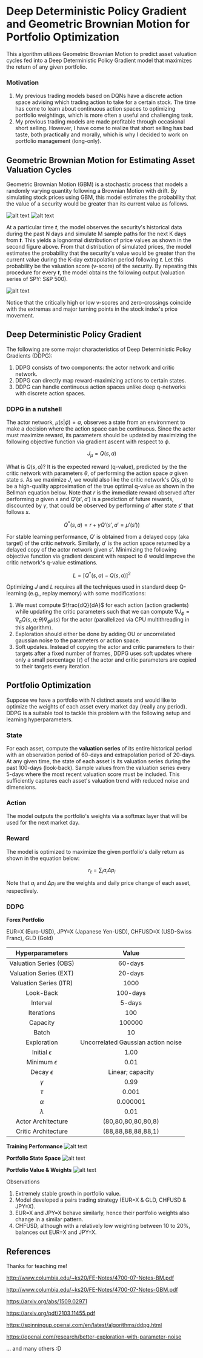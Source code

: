 # Deep Deterministic Policy Gradient and Geometric Brownian Motion for Portfolio Optimization

This algorithm utilizes Geometric Brownian Motion to predict asset valuation cycles fed into a Deep Deterministic Policy Gradient model that maximizes the return of any given portfolio.

### Motivation

1) My previous trading models based on DQNs have a discrete action space advising which trading action to take for a certain stock. The time has come to learn about continuous action spaces to optimizing portfolio weightings, which is more often a useful and challenging task.
2) My previous trading models are made profitable through occasional short selling. However, I have come to realize that short selling has bad taste, both practically and morally, which is why I decided to work on portfolio management (long-only).

## Geometric Brownian Motion for Estimating Asset Valuation Cycles

Geometric Brownian Motion (GBM) is a stochastic process that models a randomly varying quantity following a Brownian Motion with drift. By simulating stock prices using GBM, this model estimates the probability that the value of a security would be greater than its current value as follows.

![alt text](https://github.com/junyoung-sim/ddpg-quant/blob/main/doc/sample_path.png)
![alt text](https://github.com/junyoung-sim/ddpg-quant/blob/main/doc/price_dist.png)

At a particular time ***t***, the model observes the security's historical data during the past N days and simulate M sample paths for the next K days from ***t***. This yields a lognormal distribution of price values as shown in the second figure above. From that distribution of simulated prices, the model estimates the probability that the security's value would be greater than the current value during the K-day extrapolation period following ***t***. Let this probability be the valuation score (v-score) of the security. By repeating this procedure for every ***t***, the model obtains the following output (valuation series of SPY: S&P 500).

![alt text](https://github.com/junyoung-sim/ddpg-quant/blob/main/doc/vscore.png)

Notice that the critically high or low v-scores and zero-crossings coincide with the extremas and major turning points in the stock index's price movement.

## Deep Deterministic Policy Gradient

The following are some major characteristics of Deep Deterministic Policy Gradients (DDPG):

1) DDPG consists of two components: the actor network and critic network.
2) DDPG can directly map reward-maximizing actions to certain states.
3) DDPG can handle continuous action spaces unlike deep q-networks with discrete action spaces.

### DDPG in a nutshell

The actor network, $\mu(s|\phi)=a$, observes a state from an environment to make a decision where the action space can be continuous. Since the actor must maximize reward, its parameters should be updated by maximizing the following objective function via gradient ascent with respect to $\phi$.

$$J_{\mu}=Q(s,a)$$

What is $Q(s,a)$? It is the expected reward (q-value), predicted by the the critic network with parameters $\theta$, of performing the action space $a$ given state $s$. As we maximize $J$, we would also like the critic network's $Q(s,a)$ to be a high-quality approximation of the true optimal q-value as shown in the Bellman equation below. Note that $r$ is the immediate reward observed after performing $a$ given $s$ and $Q'(s',a')$ is a prediction of future rewards, discounted by $\gamma$, that could be observed by performing $a'$ after state $s'$ that follows $s$.

$$Q^{*}(s,a)=r+{\gamma}Q'(s',a'=\mu'(s'))$$

For stable learning performance, $Q'$ is obtained from a delayed copy (aka target) of the critic network. Similarly, $a'$ is the action space returned by a delayed copy of the actor network given $s'$. Minimizing the following objective function via gradient descent with respect to $\theta$ would improve the critic network's q-value estimations.

$$L=[Q^{*}(s,a)-Q(s,a)]^2$$

Optimizing $J$ and $L$ requires all the techniques used in standard deep Q-learning (e.g., replay memory) with some modifications:

1) We must compute $\frac{dQ}{dA}$ for each action (action gradients) while updating the critic parameters such that we can compute $\nabla{J_\phi}=\nabla_{a}Q(s,a;\theta)\nabla_{\phi}\mu(s)$ for the actor (parallelized via CPU multithreading in this algorithm).
2) Exploration should either be done by adding OU or uncorrelated gaussian noise to the parameters or action space.
3) Soft updates. Instead of copying the actor and critic parameters to their targets after a fixed number of frames, DDPG uses soft updates where only a small percentage ($\tau$) of the actor and critic parameters are copied to their targets every iteration.

## Portfolio Optimization

Suppose we have a portfolio with N distinct assets and would like to optimize the weights of each asset every market day (really any period). DDPG is a suitable tool to tackle this problem with the following setup and learning hyperparameters.

### State

For each asset, compute the **valuation series** of its entire historical period with an observation period of 60-days and extrapolation period of 20-days. At any given time, the state of each asset is its valuation series during the past 100-days (look-back). Sample values from the valuation series every 5-days where the most recent valuation score must be included. This sufficiently captures each asset's valuation trend with reduced noise and dimensions.

### Action

The model outputs the portfolio's weights via a softmax layer that will be used for the next market day.

### Reward

The model is optimized to maximize the given portfolio's daily return as shown in the equation below:

$$r_t=\sum_{i} a_i \Delta{p_i}$$

Note that $a_i$ and $\Delta{p_i}$ are the weights and daily price change of each asset, respectively.

### DDPG

**Forex Portfolio**

EUR=X (Euro-USD), JPY=X (Japanese Yen-USD), CHFUSD=X (USD-Swiss Franc), GLD (Gold)

| Hyperparameters | Value |
|:---------------:|:-----:|
| Valuation Series (OBS) | 60-days |
| Valuation Series (EXT) | 20-days |
| Valuation Series (ITR) | 1000 |
| Look-Back | 100-days |
| Interval | 5-days |
| Iterations | 100 |
| Capacity | 100000 |
| Batch | 10 |
| Exploration | Uncorrelated Gaussian action noise |
| Initial $\epsilon$ | 1.00 |
| Minimum $\epsilon$ | 0.01 |
| Decay $\epsilon$ | Linear; capacity |
| $\gamma$ | 0.99 |
| $\tau$ | 0.001 |
| $\alpha$ | 0.000001 |
| $\lambda$ | 0.01 |
| Actor Architecture | (80,80,80,80,80,8) |
| Critic Architecture | (88,88,88,88,88,1) |

**Training Performance**
![alt text](https://github.com/junyoung-sim/ddpg-quant/blob/main/res/build.png)

**Portfolio State Space**
![alt text](https://github.com/junyoung-sim/ddpg-quant/blob/main/res/test_state.png)

**Portfolio Value & Weights**
![alt text](https://github.com/junyoung-sim/ddpg-quant/blob/main/res/test_portfolio.png)

Observations

1) Extremely stable growth in portfolio value.
2) Model developed a pairs trading strategy (EUR=X & GLD, CHFUSD & JPY=X).
3) EUR=X and JPY=X behave similarly, hence their portfolio weights also change in a similar pattern.
4) CHFUSD, although with a relatively low weighting between 10 to 20%, balances out EUR=X and JPY=X.

## References

Thanks for teaching me!

http://www.columbia.edu/~ks20/FE-Notes/4700-07-Notes-BM.pdf

http://www.columbia.edu/~ks20/FE-Notes/4700-07-Notes-GBM.pdf

https://arxiv.org/abs/1509.02971

https://arxiv.org/pdf/2103.11455.pdf

https://spinningup.openai.com/en/latest/algorithms/ddpg.html

https://openai.com/research/better-exploration-with-parameter-noise

... and many others :D